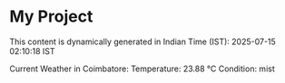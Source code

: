 # My Project

This content is dynamically generated in Indian Time (IST): 2025-07-15 02:10:18 IST


Current Weather in Coimbatore:
Temperature: 23.88 °C
Condition: mist
